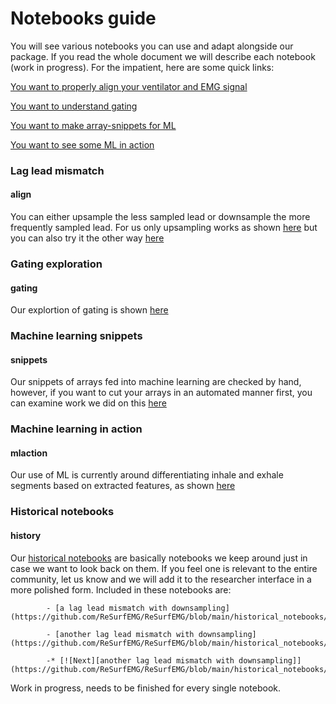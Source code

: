 # Notebooks guide

You will see various notebooks you can use and adapt alongside our package. If you read the whole document we will describe each notebook (work in progress). For the impatient, here are some quick links:

[You want to properly align your ventilator and EMG signal](#align)


[You want to understand gating](#gating)


[You want to make array-snippets for ML](#snippets)


[You want to see some ML in action](#mlaction)

### Lag lead mismatch
#### align

You can either upsample the less sampled lead or downsample the more frequently sampled lead. For us only upsampling works as shown [here](https://github.com/ReSurfEMG/ReSurfEMG/blob/main/researcher_interface/lead_lag_match_upsample.ipynb) but you can also try it the other way [here](https://github.com/ReSurfEMG/ReSurfEMG/blob/main/researcher_interface/lag_lead_match.ipynb)

### Gating exploration
#### gating

Our explortion of gating is shown [here](https://github.com/ReSurfEMG/ReSurfEMG/blob/main/researcher_interface/gating_example.ipynb) 


### Machine learning snippets
#### snippets

Our snippets of arrays fed into machine learning are checked by hand, however, if you want to cut your arrays in an automated manner first, you can examine work we did on this  [here](https://github.com/ReSurfEMG/ReSurfEMG/blob/main/researcher_interface/ml_snipper_maker.ipynb) 

### Machine learning in action
#### mlaction

Our use of ML is currently around differentiating inhale and exhale segments based on extracted features, as shown  [here](https://github.com/ReSurfEMG/ReSurfEMG/blob/main/open_work/ML_EMG_1.ipynb) 


### Historical notebooks
#### history

Our [historical notebooks](https://github.com/ReSurfEMG/ReSurfEMG/tree/main/historical_notebooks) are basically notebooks we keep around just in case we want to look back on them. If you feel one is relevant to the entire community, let us know and we will add it to the researcher interface in a more polished form.
Included in these notebooks are:

            - [a lag lead mismatch with downsampling](https://github.com/ReSurfEMG/ReSurfEMG/blob/main/historical_notebooks/lag_lead_match_downsample_BAD.ipynb)
        
            - [another lag lead mismatch with downsampling](https://github.com/ReSurfEMG/ReSurfEMG/blob/main/historical_notebooks/lag_lead_match.ipynb)
            
            -* [![Next][another lag lead mismatch with downsampling]](https://github.com/ReSurfEMG/ReSurfEMG/blob/main/historical_notebooks/lag_lead_match.ipynb)


Work in progress, needs to be finished for every single notebook.


